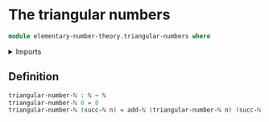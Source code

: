 # The triangular numbers

```agda
module elementary-number-theory.triangular-numbers where
```

<details><summary>Imports</summary>
```agda
open import elementary-number-theory.addition-natural-numbers
open import elementary-number-theory.natural-numbers
```
</details>

## Definition

```agda
triangular-number-ℕ : ℕ → ℕ
triangular-number-ℕ 0 = 0
triangular-number-ℕ (succ-ℕ n) = add-ℕ (triangular-number-ℕ n) (succ-ℕ n)
```
